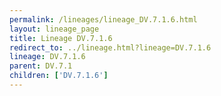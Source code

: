 ```yaml
---
permalink: /lineages/lineage_DV.7.1.6.html
layout: lineage_page
title: Lineage DV.7.1.6
redirect_to: ../lineage.html?lineage=DV.7.1.6
lineage: DV.7.1.6
parent: DV.7.1
children: ['DV.7.1.6']
---
```

